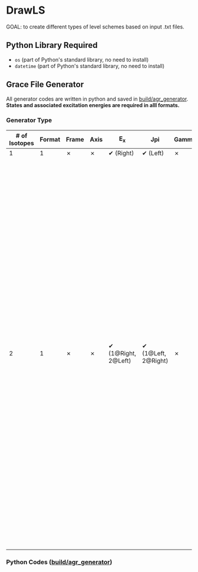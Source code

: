 # DrawLS

GOAL: to create different types of level schemes based on input .txt files.

## Python Library Required
- `os` (part of Python's standard library, no need to install)
- `datetime` (part of Python's standard library, no need to install)

## Grace File Generator
All generator codes are written in python and saved in <u>build/agr_generator</u>.</br> 
**States and associated excitation energies are required in alll formats.**

### Generator Type
| # of Isotopes | Format | Frame    | Axis     | E<sub>x</sub>             | Jpi                         | Gamma    | E<sub>&gamma;</sub> | Br       | Notes                                                                                             |
|---------------|--------|----------|----------|---------------------------|-----------------------------|----------|----------------------|----------|---------------------------------------------------------------------------------------------------|
| 1             | 1      | &#10007; | &#10007; | &#10004; (Right)          | &#10004; (Left)             | &#10007; | &#10007;             | &#10007; | ![image](https://github.com/user-attachments/assets/9ced337a-b115-4a7c-a26b-5e729ddeda13)        |
| 2             | 1      | &#10007; | &#10007; | &#10004; (1@Right, 2@Left)| &#10004; (1@Left, 2@Right)  | &#10007; | &#10007;             | &#10007; | <img width="1051" alt="image" src="https://github.com/user-attachments/assets/d820e787-4988-4fc6-ba28-a804674b9c5d"> |



### Python Codes (<u>build/agr_generator</u>)


